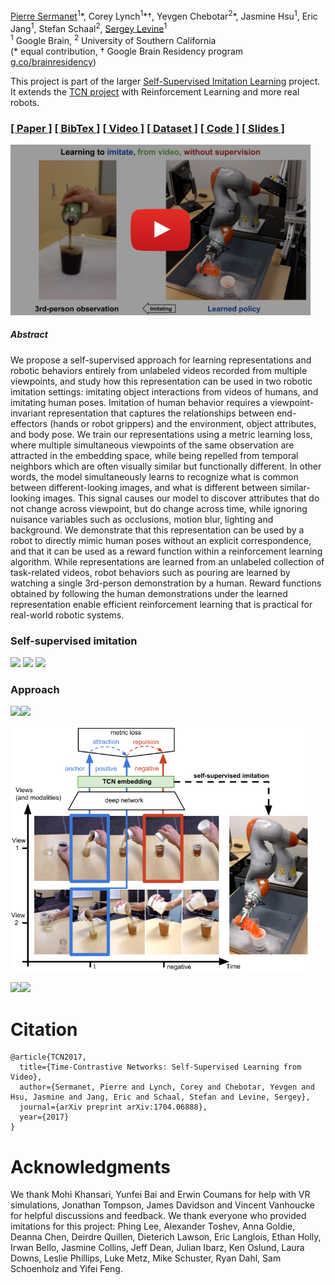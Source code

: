 [Pierre Sermanet](https://sermanet.github.io/home/)<sup>1</sup>\*, Corey Lynch<sup>1</sup>\*†, Yevgen Chebotar<sup>2</sup>\*, Jasmine Hsu<sup>1</sup>, Eric Jang<sup>1</sup>, Stefan Schaal<sup>2</sup>, [Sergey Levine](https://people.eecs.berkeley.edu/~svlevine/)<sup>1</sup><br>
<sup>1</sup> Google Brain, <sup>2</sup> University of Southern California<br>
(* equal contribution, † Google Brain Residency program [g.co/brainresidency](https://research.google.com/teams/brain/residency/))

This project is part of the larger [Self-Supervised Imitation Learning](https://sermanet.github.io/imitation/) project.
It extends the [TCN project](https://sermanet.github.io/tcn/) with Reinforcement Learning and more real robots.

### [[ Paper ]](https://arxiv.org/abs/1704.06888) [[ BibTex ]](https://github.com/sermanet/home/blob/master/docs/bib/Sermanet2017TCN.bib) [[ Video ]](https://www.youtube.com/watch?v=b1UTUQpxPSY) [[ Dataset ]](https://sites.google.com/site/brainrobotdata/home/multiview-pouring) [[ Code ]](https://github.com/tensorflow/models/tree/master/research/tcn) [[ Slides ]](https://docs.google.com/presentation/d/1EvWSbsFfnceBpN7yG1wnqM2LxySQ0Gi-wTx6QaoVekY/edit?usp=sharing)

<a href="http://www.youtube.com/watch?feature=player_embedded&v=b1UTUQpxPSY" target="_blank">
 <img src="docs/figs/tcn2_youtube_thumbnail.png" alt="TCN" width="480">
</a>

##### Abstract

We propose a self-supervised approach for learning representations and robotic behaviors entirely from unlabeled videos recorded from multiple viewpoints, and study how this representation can be used in two robotic imitation settings: imitating object interactions from videos of humans, and imitating human poses. Imitation of human behavior requires a viewpoint-invariant representation that captures the relationships between end-effectors (hands or robot grippers) and the environment, object attributes, and body pose.
We train our representations using a metric learning loss, where multiple simultaneous viewpoints of the same observation are attracted in the embedding space, while being repelled from temporal neighbors which are often visually similar but functionally different. In other words, the model simultaneously learns to recognize what is common between different-looking images, and what is different between similar-looking images. This signal causes our model to discover attributes that do not change across viewpoint, but do change across time, while ignoring nuisance variables such as occlusions, motion blur, lighting and background.
We demonstrate that this representation can be used by a robot to directly mimic human poses without an explicit correspondence, and that it can be used as a reward function within a reinforcement learning algorithm. While representations are learned from an unlabeled collection of task-related videos, robot behaviors such as pouring are learned by watching a single 3rd-person demonstration by a human. Reward functions obtained by following the human demonstrations under the learned representation enable efficient reinforcement learning that is practical for real-world robotic systems.

### Self-supervised imitation
<img src='docs/figs/kuka_pouring.mov.gif'>

<img src='docs/figs/kuka_dishrack.mov.gif'>

<img src='docs/figs/pose_all.mov.gif'>

### Approach
<img src='docs/figs/step1.mov.gif'><img src='docs/figs/step1_dishrack.mov.gif'>

<img src="docs/figs/model.png" width="480">

<img src='docs/figs/kuka_pouring_control.mov.gif'><img src='docs/figs/kuka_dishrack_control.mov.gif'>

# Citation

```
@article{TCN2017,
  title={Time-Contrastive Networks: Self-Supervised Learning from Video},
  author={Sermanet, Pierre and Lynch, Corey and Chebotar, Yevgen and Hsu, Jasmine and Jang, Eric and Schaal, Stefan and Levine, Sergey},
  journal={arXiv preprint arXiv:1704.06888},
  year={2017}
}
```

# Acknowledgments

We thank Mohi Khansari, Yunfei Bai and Erwin Coumans for help with VR simulations, Jonathan Tompson, James Davidson and Vincent Vanhoucke for helpful discussions and feedback. We thank everyone who provided imitations for this project: Phing Lee, Alexander Toshev, Anna Goldie, Deanna Chen, Deirdre Quillen, Dieterich Lawson, Eric Langlois, Ethan Holly, Irwan Bello, Jasmine Collins, Jeff Dean, Julian Ibarz, Ken Oslund, Laura Downs, Leslie Phillips, Luke Metz, Mike Schuster, Ryan Dahl, Sam Schoenholz and Yifei Feng.
